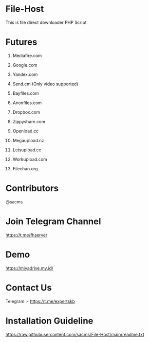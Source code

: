 # File-Host

This is file direct downloader PHP Script

# Futures

1. Mediafire.com

2. Google.com

3. Yandex.com

4. Send.cm (Only video supported)

5. Bayfiles.com

6. Anonfiles.com
 
7. Dropbox.com

8. Zippyshare.com

9. Openload.cc

10. Megaupload.nz

11. Letsupload.cc

12. Workupload.com

13. Filechan.org

# Contributors

@sacms

# Join Telegram Channel

https://t.me/fhserver

# Demo

https://miyadrive.my.id/

# Contact Us

Telegram :- https://t.me/expertskb

# Installation Guideline

https://raw.githubusercontent.com/sacms/File-Host/main/readme.txt
